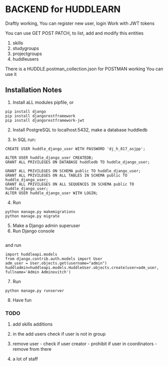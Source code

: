 
# BACKEND for HUDDLEARN

Draftly working, 
You can register new user, login
Work with JWT tokens

You can use GET POST PATCH, to list, add and modify this entities
1. skills
2. studygroups
3. projectgroups
4. huddleusers


There is a HUDDLE.postman_collection.json for POSTMAN working
You can use it


## Installation Notes

1. Install aLL modules pipfile, or
```
pip install django
pip install djangorestframework
pip install djangorestframework-jwt
```
2. Install PostgreSQL to localhost:5432, make a database huddledb

3. In SQL run:
```
CREATE USER huddle_django_user WITH PASSWORD 'dj_h_817_asjpp';

ALTER USER huddle_django_user CREATEDB;
GRANT ALL PRIVILEGES ON DATABASE huddledb TO huddle_django_user;

GRANT ALL PRIVILEGES ON SCHEMA public TO huddle_django_user;
GRANT ALL PRIVILEGES ON ALL TABLES IN SCHEMA public TO huddle_django_user;
GRANT ALL PRIVILEGES ON ALL SEQUENCES IN SCHEMA public TO huddle_django_user;
ALTER USER huddle_django_user WITH LOGIN;

```
4. Run
``` 
python manage.py makemigrations
python manage.py migrate
```

5. Make a Django admin superuser
6. Run Django console 
```python manage.py shell
```
and run
```
import huddleapi.models
from django.contrib.auth.models import User
adm_user = User.objects.get(username="admin")
huddladmin=huddleapi.models.HuddleUser.objects.create(user=adm_user, fullname='Admin Adminovitch')
```


7. Run
```
python manage.py runserver

```

8. Have fun



### TODO

1. add skills additions

3. in the add users check if user is not in group
4. remove user - check if user creator - prohibit
    if user in coordinators - remove from there

5. a lot of staff